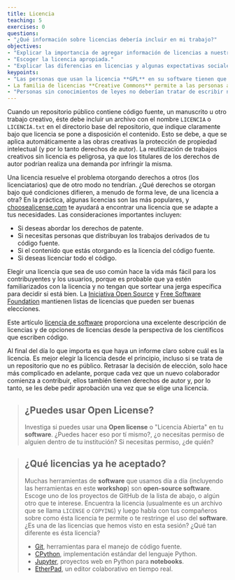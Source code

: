 ```yaml
---
title: Licencia
teaching: 5
exercises: 0
questions:
- "¿Qué información sobre licencias debería incluir en mi trabajo?"
objectives:
- "Explicar la importancia de agregar información de licencias a nuestro trabajo."
- "Escoger la licencia apropiada."
- "Explicar las diferencias en licencias y algunas expectativas sociales."
keypoints:
- "Las personas que usan la licencia **GPL** en su software tienen que asegurarse de que toda la estructura esté bajo ésta licencia; muchas otras licencias no requieren esto."
- La familia de licencias **Creative Commons** permite a las personas adaptarse a varios requerimientos y restricciones de atribución, la creación de trabajo derivado, compartir el trabajo, y comercialización."
- "Personas sin conocimientos de leyes no deberían tratar de escribir nuevas licencias desde cero."
---
```


Cuando un repositorio público contiene código fuente, un manuscrito u otro trabajo creativo, éste debe incluir un archivo con el nombre `LICENCIA` o `LICENCIA.txt` en el directorio base del repositorio, que indique claramente bajo que licencia se pone a  disposición el contenido. Esto se debe, a que se aplica automáticamente a las obras creativas la protección de propiedad intelectual (y por lo tanto derechos de autor). La reutilización de trabajos creativos sin licencia es peligrosa, ya que los titulares de los derechos de autor podrían realiza una demanda por infringir la misma.

Una licencia resuelve el problema otorgando derechos a otros (los licenciatarios) que de otro modo no tendrían. ¿Qué derechos se otorgan bajo qué condiciones difieren, a menudo de forma leve, de una licencia a otra? En la práctica, algunas licencias son las más populares, y [choosealicense.com](http://choosealicense.com/) te ayudará a encontrar una licencia que se adapte a tus necesidades. Las consideraciones importantes incluyen:

* Si deseas abordar los derechos de patente.
* Si necesitas personas que distribuyan los trabajos derivados de tu código fuente.
* Si el contenido que estás otorgando es la licencia del código fuente.
* Si deseas licenciar todo el código.

Elegir una licencia que sea de uso común hace la vida más fácil para los contribuyentes y los usuarios, porque es probable que ya estén familiarizados con la licencia y no tengan que sortear una jerga específica para decidir si está bien.
La [Iniciativa Open Source](http://opensource.org/licenses) y [Free Software Foundation](http://www.gnu.org/licenses/license-list.html) mantienen listas de licencias que pueden ser buenas elecciones.

Este artículo [licencia de software](http://journals.plos.org/ploscompbiol/article?id=10.1371/journal.pcbi.10h02598) proporciona una excelente descripción de licencias y de opciones de licencias desde la perspectiva de los científicos que escriben código.

Al final del día lo que importa es que haya un informe claro sobre cuál es la licencia. Es mejor elegir la licencia desde el principio, incluso si se trata de un repositorio que no es público. Retrasar la decisión de elección, solo hace más complicado en adelante, porque cada vez que un nuevo colaborador comienza a contribuir, ellos también tienen derechos de autor y, por lo tanto, se les debe pedir aprobación una vez que se elige una licencia.

> ## ¿Puedes usar **Open License**?
>
> Investiga si puedes usar una **Open license** o "Licencia Abierta" en tu **software**. ¿Puedes hacer eso por tí mismo?, ¿o necesitas permiso de alguien dentro de tu institución? Si necesitas permiso, ¿de quién?


> ## ¿Qué licencias ya he aceptado?
>
> Muchas herramientas de **software** que usamos día a día (incluyendo las herramientas en este **workshop**) son
> **open-source software**. Escoge uno de los proyectos de GitHub de la lista de abajo, o algún otro que te interese. Encuentra la licencia (usualmente es un archivo que se llama `LICENSE` o `COPYING`) y luego habla con tus compañeros sobre como ésta licencia te permite o te restringe el uso del **software**. ¿Es una de las licencias que hemos visto en esta sesión? ¿Qué tan diferente es ésta licencia?
> - [Git](https://github.com/git/git), herramientas para el manejo de código fuente.
> - [CPython](https://github.com/python/cpython), implementación estándar del lenguaje Python.
> - [Jupyter](https://github.com/jupyter), proyectos web en Python para **notebooks**.
> - [EtherPad](https://github.com/ether/etherpad-lite), un editor colaborativo en tiempo real.



